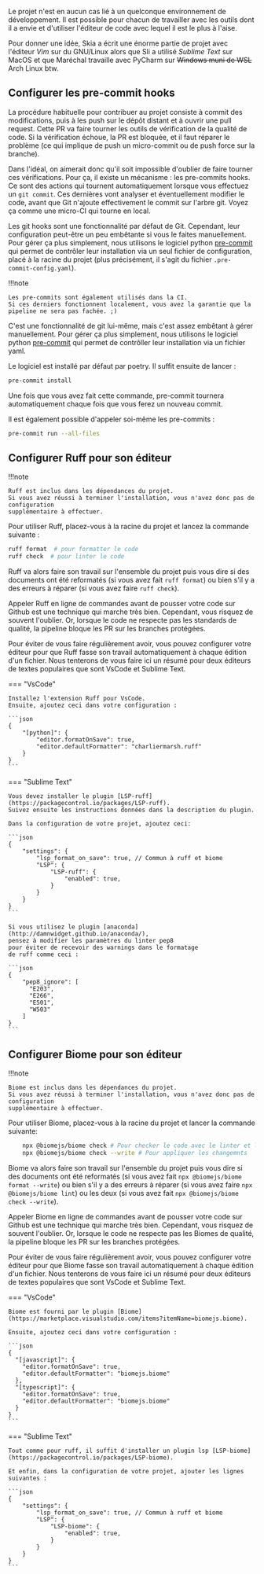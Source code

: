 Le projet n'est en aucun cas lié à un
quelconque environnement de développement.
Il est possible pour chacun de travailler 
avec les outils dont il a envie et d'utiliser
l'éditeur de code avec lequel il est le plus à l'aise.

Pour donner une idée, Skia a écrit une énorme
partie de projet avec l'éditeur *Vim* sur du GNU/Linux
alors que Sli a utilisé *Sublime Text* sur MacOS 
et que Maréchal travaille avec PyCharm
sur ~~Windows muni de WSL~~ Arch Linux btw.

## Configurer les pre-commit hooks

La procédure habituelle pour contribuer au
projet consiste à commit des modifications, 
puis à les push sur le dépôt distant et 
à ouvrir une pull request. 
Cette PR va faire tourner les outils de vérification 
de la qualité de code. 
Si la vérification échoue, la PR est bloquée,
et il faut réparer le problème 
(ce qui implique de push un micro-commit 
ou de push force sur la branche).

Dans l'idéal, on aimerait donc qu'il soit
impossible d'oublier de faire tourner ces vérifications.
Pour ça, il existe un mécanisme : les pre-commits hooks.
Ce sont des actions qui tournent automatiquement
lorsque vous effectuez un `git commit`.
Ces dernières vont analyser et éventuellement modifier le code,
avant que Git n'ajoute effectivement le commit sur l'arbre git.
Voyez ça comme une micro-CI qui tourne en local.

Les git hooks sont une fonctionnalité par défaut de Git. 
Cependant, leur configuration peut-être un peu 
embêtante si vous le faites manuellement.
Pour gérer ça plus simplement,
nous utilisons le logiciel python [pre-commit](https://pre-commit.com/)
qui permet de contrôler leur installation via un seul fichier de configuration,
placé à la racine du projet
(plus précisément, il s'agit du fichier `.pre-commit-config.yaml`).

!!!note

    Les pre-commits sont également utilisés dans la CI.
    Si ces derniers fonctionnent localement, vous avez la garantie que la pipeline ne sera pas fachée. ;)

C'est une fonctionnalité de git lui-même,
mais c'est assez embêtant à gérer manuellement.
Pour gérer ça plus simplement, 
nous utilisons le logiciel python [pre-commit](https://pre-commit.com/)
qui permet de contrôller leur installation via un fichier yaml.

Le logiciel est installé par défaut par poetry. 
Il suffit ensuite de lancer :

```bash
pre-commit install
```
Une fois que vous avez fait cette commande, pre-commit
tournera automatiquement chaque fois que vous ferez
un nouveau commit.

Il est également possible d'appeler soi-même les pre-commits :

```bash
pre-commit run --all-files
```


## Configurer Ruff pour son éditeur

!!!note

    Ruff est inclus dans les dépendances du projet.
    Si vous avez réussi à terminer l'installation, vous n'avez donc pas de configuration
    supplémentaire à effectuer.

Pour utiliser Ruff, placez-vous à la racine du projet et lancez la commande suivante :

```bash
ruff format  # pour formatter le code
ruff check  # pour linter le code
```

Ruff va alors faire son travail sur l'ensemble du projet puis vous dire
si des documents ont été reformatés (si vous avez fait `ruff format`)
ou bien s'il y a des erreurs à réparer (si vous avez faire `ruff check`).

Appeler Ruff en ligne de commandes avant de pousser votre code sur Github
est une technique qui marche très bien.
Cependant, vous risquez de souvent l'oublier.
Or, lorsque le code ne respecte pas les standards de qualité,
la pipeline bloque les PR sur les branches protégées.

Pour éviter de vous faire régulièrement avoir, vous pouvez configurer
votre éditeur pour que Ruff fasse son travail automatiquement à chaque édition d'un fichier.
Nous tenterons de vous faire ici un résumé pour deux éditeurs de textes populaires
que sont VsCode et Sublime Text.

=== "VsCode"

    Installez l'extension Ruff pour VsCode.
    Ensuite, ajoutez ceci dans votre configuration :

    ```json
    {
        "[python]": {
            "editor.formatOnSave": true,
            "editor.defaultFormatter": "charliermarsh.ruff"
        }
    }
    ```

=== "Sublime Text"

    Vous devez installer le plugin [LSP-ruff](https://packagecontrol.io/packages/LSP-ruff).
    Suivez ensuite les instructions données dans la description du plugin.

    Dans la configuration de votre projet, ajoutez ceci:

    ```json
    {
        "settings": {
            "lsp_format_on_save": true, // Commun à ruff et biome
            "LSP": { 
                "LSP-ruff": {
                    "enabled": true,
                }
            }
        }
    }
    ```

    Si vous utilisez le plugin [anaconda](http://damnwidget.github.io/anaconda/),
    pensez à modifier les paramètres du linter pep8
    pour éviter de recevoir des warnings dans le formatage 
    de ruff comme ceci :

    ```json
    {
        "pep8_ignore": [
          "E203",
          "E266",
          "E501",
          "W503"
        ]
    }
    ```

## Configurer Biome pour son éditeur

!!!note

    Biome est inclus dans les dépendances du projet.
    Si vous avez réussi à terminer l'installation, vous n'avez donc pas de configuration
    supplémentaire à effectuer.

Pour utiliser Biome, placez-vous à la racine du projet et lancer la commande suivante:

```bash
    npx @biomejs/biome check # Pour checker le code avec le linter et le formater
    npx @biomejs/biome check --write # Pour appliquer les changemnts
```

Biome va alors faire son travail sur l'ensemble du projet puis vous dire
si des documents ont été reformatés (si vous avez fait `npx @biomejs/biome format --write`)
ou bien s'il y a des erreurs à réparer (si vous avez faire `npx @biomejs/biome lint`) ou les deux (si vous avez fait `npx @biomejs/biome check --write`).

Appeler Biome en ligne de commandes avant de pousser votre code sur Github
est une technique qui marche très bien.
Cependant, vous risquez de souvent l'oublier.
Or, lorsque le code ne respecte pas les Biomes de qualité,
la pipeline bloque les PR sur les branches protégées.

Pour éviter de vous faire régulièrement avoir, vous pouvez configurer
votre éditeur pour que Biome fasse son travail automatiquement à chaque édition d'un fichier.
Nous tenterons de vous faire ici un résumé pour deux éditeurs de textes populaires
que sont VsCode et Sublime Text.

=== "VsCode"

    Biome est fourni par le plugin [Biome](https://marketplace.visualstudio.com/items?itemName=biomejs.biome).

    Ensuite, ajoutez ceci dans votre configuration :

    ```json
    {
      "[javascript]": {
        "editor.formatOnSave": true,
        "editor.defaultFormatter": "biomejs.biome"
      },
      "[typescript]": {
        "editor.formatOnSave": true,
        "editor.defaultFormatter": "biomejs.biome"
      }
    }
    ```

=== "Sublime Text"

    Tout comme pour ruff, il suffit d'installer un plugin lsp [LSP-biome](https://packagecontrol.io/packages/LSP-biome).

    Et enfin, dans la configuration de votre projet, ajouter les lignes suivantes :

    ```json
    {
        "settings": {
            "lsp_format_on_save": true, // Commun à ruff et biome
            "LSP": { 
                "LSP-biome": {
                    "enabled": true,
                }
            }
        }
    }
    ```